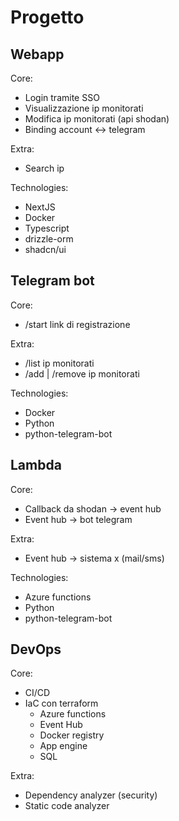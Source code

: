 # Progetto

## Webapp
Core:
- Login tramite SSO
- Visualizzazione ip monitorati
- Modifica ip monitorati (api shodan)
- Binding account <-> telegram

Extra:
- Search ip

Technologies:
- NextJS
- Docker
- Typescript
- drizzle-orm
- shadcn/ui

## Telegram bot
Core:
- /start link di registrazione

Extra:
- /list ip monitorati
- /add | /remove ip monitorati

Technologies:
- Docker
- Python
- python-telegram-bot

## Lambda
Core:
- Callback da shodan -> event hub
- Event hub -> bot telegram

Extra:
- Event hub -> sistema x (mail/sms)

Technologies:
- Azure functions
- Python
- python-telegram-bot

## DevOps
Core:
- CI/CD
- IaC con terraform
  - Azure functions
  - Event Hub
  - Docker registry
  - App engine
  - SQL

Extra:
- Dependency analyzer (security)
- Static code analyzer
